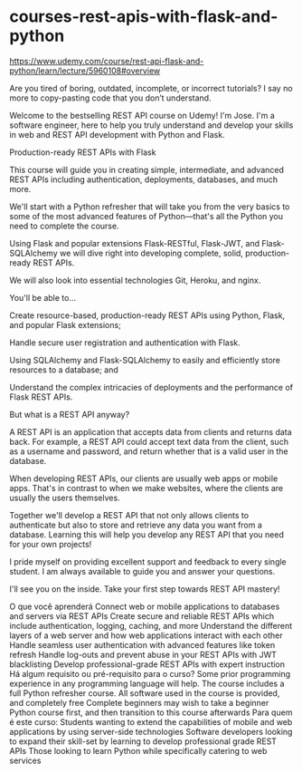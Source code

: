 # courses-rest-apis-with-flask-and-python
https://www.udemy.com/course/rest-api-flask-and-python/learn/lecture/5960108#overview

Are you tired of boring, outdated, incomplete, or incorrect tutorials? I say no more to copy-pasting code that you don’t understand.

Welcome to the bestselling REST API course on Udemy! I'm Jose. I'm a software engineer, here to help you truly understand and develop your skills in web and REST API development with Python and Flask.

Production-ready REST APIs with Flask

This course will guide you in creating simple, intermediate, and advanced REST APIs including authentication, deployments, databases, and much more.

We'll start with a Python refresher that will take you from the very basics to some of the most advanced features of Python—that's all the Python you need to complete the course.

Using Flask and popular extensions Flask-RESTful, Flask-JWT, and Flask-SQLAlchemy we will dive right into developing complete, solid, production-ready REST APIs.

We will also look into essential technologies Git, Heroku, and nginx.

You'll be able to...

Create resource-based, production-ready REST APIs using Python, Flask, and popular Flask extensions;

Handle secure user registration and authentication with Flask.

Using SQLAlchemy and Flask-SQLAlchemy to easily and efficiently store resources to a database; and

Understand the complex intricacies of deployments and the performance of Flask REST APIs.



But what is a REST API anyway?

A REST API is an application that accepts data from clients and returns data back. For example, a REST API could accept text data from the client, such as a username and password, and return whether that is a valid user in the database.

When developing REST APIs, our clients are usually web apps or mobile apps. That's in contrast to when we make websites, where the clients are usually the users themselves.

Together we'll develop a REST API that not only allows clients to authenticate but also to store and retrieve any data you want from a database. Learning this will help you develop any REST API that you need for your own projects!



I pride myself on providing excellent support and feedback to every single student. I am always available to guide you and answer your questions.

I'll see you on the inside. Take your first step towards REST API mastery!

O que você aprenderá
Connect web or mobile applications to databases and servers via REST APIs
Create secure and reliable REST APIs which include authentication, logging, caching, and more
Understand the different layers of a web server and how web applications interact with each other
Handle seamless user authentication with advanced features like token refresh
Handle log-outs and prevent abuse in your REST APIs with JWT blacklisting
Develop professional-grade REST APIs with expert instruction
Há algum requisito ou pré-requisito para o curso?
Some prior programming experience in any programming language will help. The course includes a full Python refresher course.
All software used in the course is provided, and completely free
Complete beginners may wish to take a beginner Python course first, and then transition to this course afterwards
Para quem é este curso:
Students wanting to extend the capabilities of mobile and web applications by using server-side technologies
Software developers looking to expand their skill-set by learning to develop professional grade REST APIs
Those looking to learn Python while specifically catering to web services
